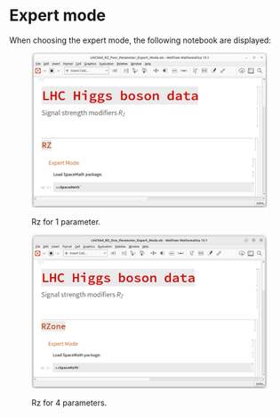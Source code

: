 # Expert mode

When choosing the expert mode, the following notebook are displayed:

<div>

<figure><img src="../../.gitbook/assets/SpaceMathAreaTrabajoRZ4parametrosEM.png" alt=""><figcaption><p>Rz for 1 parameter.</p></figcaption></figure>

 

<figure><img src="../../.gitbook/assets/SpaceMathAreaTrabajoRZ1parametroEM.png" alt=""><figcaption><p>Rz for 4 parameters.</p></figcaption></figure>

</div>

